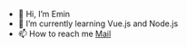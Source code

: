 - 👋 Hi, I’m Emin
- 🌱 I’m currently learning Vue.js and Node.js
- 📫 How to reach me <a href="mailto:eminpalaz01@gmail.com">Mail</a>
